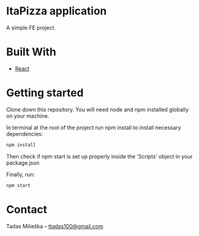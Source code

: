 # ItaPizza application

A simple FE project. 


# Built With
* [React](https://reactjs.org/)


# Getting started

Clone down this repository. You will need node and npm installed globally on your machine.

In terminal at the root of the project run npm install to install necessary dependencies:

```sh
npm install
```

Then check if npm start is set up properly inside the 'Scripts' object in your package.json

Finally, run:

```sh
npm start
```

# Contact

Tadas Milieška – ttadas100@gmail.com
